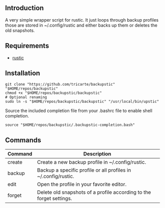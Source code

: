 ## Introduction

A very simple wrapper script for rustic. It just loops through backup profiles
those are stored in ~/.config/rustic and either backs up them or deletes the
old snapshots.

## Requirements

* [ rustic ](https://github.com/rustic-rs/rustic)

## Installation

```
git clone "https://github.com/tricarte/backupstic" "$HOME/repos/backupstic"
chmod +x "$HOME/repos/backupstic/backupstic"
# Optional renaming
sudo ln -s "$HOME/repos/backupstic/backupstic" "/usr/local/bin/upstic"
```

Source the included completion file from your .bashrc file to enable shell
completion.

```
source "$HOME/repos/backupstic/.backupstic-completion.bash"
```

## Commands

| Command        | Description |
| -------------- | -----------|
| create         | Create a new backup profile in ~/.config/rustic. |
| backup         | Backup a specific profile or all profiles in ~/.config/rustic. |
| edit           | Open the profile in your favorite editor. |
| forget         | Delete old snapshots of a profile according to the forget settings. |
